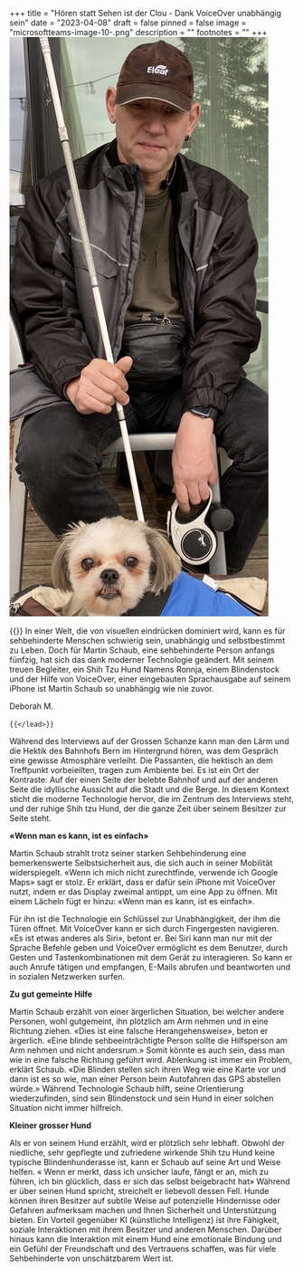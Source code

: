 +++
title = "Hören statt Sehen ist der Clou - Dank VoiceOver unabhängig sein"
date = "2023-04-08"
draft = false
pinned = false
image = "microsoftteams-image-10-.png"
description = ""
footnotes = ""
+++
![Martin Schaub mit seinen Hilfsmitteln](microsoftteams-image-10-.png)

{{<lead>}}
In einer Welt, die von visuellen eindrücken dominiert wird, kann es für sehbehinderte Menschen schwierig sein, unabhängig und selbstbestimmt zu Leben. Doch für Martin Schaub, eine sehbehinderte Person anfangs fünfzig, hat sich das dank moderner Technologie geändert. Mit seinem treuen Begleiter, ein Shih Tzu Hund Namens Ronnja, einem Blindenstock und der Hilfe von VoiceOver, einer eingebauten Sprachausgabe auf seinem iPhone ist Martin Schaub so unabhängig wie nie zuvor. 

Deborah M.

`{{</lead>}}`

Während des Interviews auf der Grossen Schanze kann man den Lärm und die Hektik des Bahnhofs Bern im Hintergrund hören, was dem Gespräch eine gewisse Atmosphäre verleiht. Die Passanten, die hektisch an dem Treffpunkt vorbeieilten, tragen zum Ambiente bei. Es ist ein Ort der Kontraste: Auf der einen Seite der belebte Bahnhof und auf der anderen Seite die idyllische Aussicht auf die Stadt und die Berge. In diesem Kontext sticht die moderne Technologie hervor, die im Zentrum des Interviews steht, und der ruhige Shih tzu Hund, der die ganze Zeit über seinem Besitzer zur Seite steht.

**«Wenn man es kann, ist es einfach»**

Martin Schaub strahlt trotz seiner starken Sehbehinderung eine bemerkenswerte Selbstsicherheit aus, die sich auch in seiner Mobilität widerspiegelt. «Wenn ich mich nicht zurechtfinde, verwende ich Google Maps» sagt er stolz. Er erklärt, dass er dafür sein iPhone mit VoiceOver nutzt, indem er das Display zweimal antippt, um eine App zu öffnen. Mit einem Lächeln fügt er hinzu: «Wenn man es kann, ist es einfach».

Für ihn ist die Technologie ein Schlüssel zur Unabhängigkeit, der ihm die Türen öffnet. Mit VoiceOver kann er sich durch Fingergesten navigieren. «Es ist etwas anderes als Siri», betont er. Bei Siri kann man nur mit der Sprache Befehle geben und VoiceOver ermöglicht es dem Benutzer, durch Gesten und Tastenkombinationen mit dem Gerät zu interagieren. So kann er auch Anrufe tätigen und empfangen, E-Mails abrufen und beantworten und in sozialen Netzwerken surfen.

**Zu gut gemeinte Hilfe**

Martin Schaub erzählt von einer ärgerlichen Situation, bei welcher andere Personen, wohl gutgemeint, ihn plötzlich am Arm nehmen und in eine Richtung ziehen. «Dies ist eine falsche Herangehensweise», beton er ärgerlich. «Eine blinde sehbeeinträchtigte Person sollte die Hilfsperson am Arm nehmen und nicht andersrum.» Somit könnte es auch sein, dass man wie in eine falsche Richtung geführt wird. Ablenkung ist immer ein Problem, erklärt Schaub. «Die Blinden stellen sich ihren Weg wie eine Karte vor und dann ist es so wie, man einer Person beim Autofahren das GPS abstellen würde.» Während Technologie Schaub hilft, seine Orientierung wiederzufinden, sind sein Blindenstock und sein Hund in einer solchen Situation nicht immer hilfreich.

**Kleiner grosser Hund**

Als er von seinem Hund erzählt, wird er plötzlich sehr lebhaft. Obwohl der niedliche, sehr gepflegte und zufriedene wirkende Shih tzu Hund keine typische Blindenhunderasse ist, kann er Schaub auf seine Art und Weise helfen. « Wenn er merkt, dass ich unsicher laufe, fängt er an, mich zu führen, ich bin glücklich, dass er sich das selbst beigebracht hat» Während er über seinen Hund spricht, streichelt er liebevoll dessen Fell. Hunde können ihren Besitzer auf subtile Weise auf potenzielle Hindernisse oder Gefahren aufmerksam machen und Ihnen Sicherheit und Unterstützung bieten. Ein Vorteil gegenüber KI (künstliche Intelligenz) ist ihre Fähigkeit, soziale Interaktionen mit ihrem Besitzer und anderen Menschen. Darüber hinaus kann die Interaktion mit einem Hund eine emotionale Bindung und ein Gefühl der Freundschaft und des Vertrauens schaffen, was für viele Sehbehinderte von unschätzbarem Wert ist.